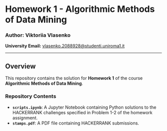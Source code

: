 # Homework 1 - Algorithmic Methods of Data Mining

### Author: Viktoriia Vlasenko  
**University Email:** [vlasenko.2088928@studenti.uniroma1.it](mailto:vlasenko.2088928@studenti.uniroma1.it)

---

## Overview
This repository contains the solution for **Homework 1** of the course **Algorithmic Methods of Data Mining**.

### Repository Contents
- **`scripts.ipynb`**: A Jupyter Notebook containing Python solutions to the HACKERRANK challenges specified in Problem 1-2 of the homework assignment.
- **`stamps.pdf`**: A PDF file containing HACKERRANK submissions.

